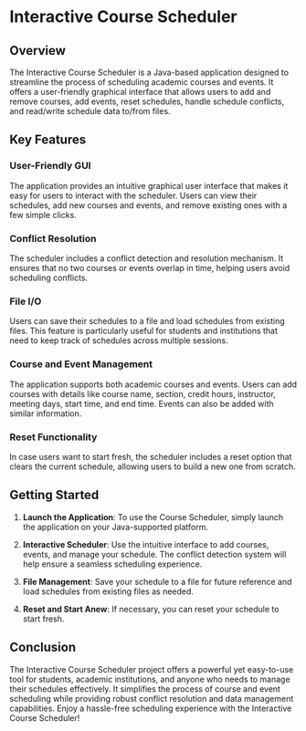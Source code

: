 # Interactive Course Scheduler

## Overview

The Interactive Course Scheduler is a Java-based application designed to streamline the process of scheduling academic courses and events. It offers a user-friendly graphical interface that allows users to add and remove courses, add events, reset schedules, handle schedule conflicts, and read/write schedule data to/from files.

## Key Features

### User-Friendly GUI

The application provides an intuitive graphical user interface that makes it easy for users to interact with the scheduler. Users can view their schedules, add new courses and events, and remove existing ones with a few simple clicks.

### Conflict Resolution

The scheduler includes a conflict detection and resolution mechanism. It ensures that no two courses or events overlap in time, helping users avoid scheduling conflicts.

### File I/O

Users can save their schedules to a file and load schedules from existing files. This feature is particularly useful for students and institutions that need to keep track of schedules across multiple sessions.

### Course and Event Management

The application supports both academic courses and events. Users can add courses with details like course name, section, credit hours, instructor, meeting days, start time, and end time. Events can also be added with similar information.

### Reset Functionality

In case users want to start fresh, the scheduler includes a reset option that clears the current schedule, allowing users to build a new one from scratch.

## Getting Started

1. **Launch the Application**: To use the Course Scheduler, simply launch the application on your Java-supported platform.

2. **Interactive Scheduler**: Use the intuitive interface to add courses, events, and manage your schedule. The conflict detection system will help ensure a seamless scheduling experience.

3. **File Management**: Save your schedule to a file for future reference and load schedules from existing files as needed.

4. **Reset and Start Anew**: If necessary, you can reset your schedule to start fresh.

## Conclusion

The Interactive Course Scheduler project offers a powerful yet easy-to-use tool for students, academic institutions, and anyone who needs to manage their schedules effectively. It simplifies the process of course and event scheduling while providing robust conflict resolution and data management capabilities. Enjoy a hassle-free scheduling experience with the Interactive Course Scheduler!
